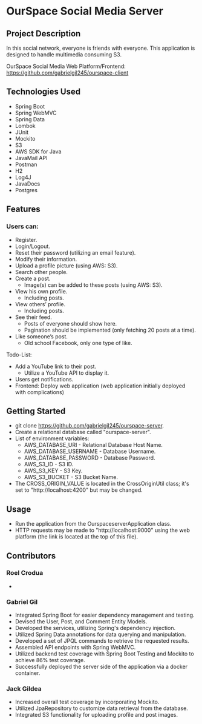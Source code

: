 # OurSpace Social Media Server
## Project Description
In this social network, everyone is friends with everyone. This application is designed to handle multimedia consuming S3.

OurSpace Social Media Web Platform/Frontend: https://github.com/gabrielgil245/ourspace-client

## Technologies Used
- Spring Boot
- Spring WebMVC
- Spring Data
- Lombok
- JUnit
- Mockito
- S3
- AWS SDK for Java
- JavaMail API
- Postman
- H2
- Log4J
- JavaDocs
- Postgres

## Features
### Users can:
- Register.
- Login/Logout.
- Reset their password (utilizing an email feature).
- Modify their information.
- Upload a profile picture (using AWS: S3).
- Search other people.
- Create a post.
  - Image(s) can be added to these posts (using AWS: S3).
- View his own profile.
  - Including posts.
- View others’ profile.
  - Including posts.
- See their feed.
  - Posts of everyone should show here.
  - Pagination should be implemented (only fetching 20 posts at a time).
- Like someone’s post.
  - Old school Facebook, only one type of like.

Todo-List:
- Add a YouTube link to their post.
  - Utilize a YouTube API to display it.
- Users get notifications.
- Frontend: Deploy web application (web application initially deployed with complications)

## Getting Started
- git clone https://github.com/gabrielgil245/ourspace-server.
- Create a relational database called "ourspace-server".
- List of environment variables:
  - AWS_DATABASE_URI - Relational Database Host Name.
  - AWS_DATABASE_USERNAME - Database Username.
  - AWS_DATABASE_PASSWORD - Database Password.
  - AWS_S3_ID - S3 ID.
  - AWS_S3_KEY - S3 Key.
  - AWS_S3_BUCKET - S3 Bucket Name.
- The CROSS_ORIGIN_VALUE is located in the CrossOriginUtil class; it's set to "http://localhost:4200" but may be changed.

## Usage
- Run the application from the OurspaceserverApplication class.
- HTTP requests may be made to "http://localhost:9000" using the web platform (the link is located at the top of this file).

## Contributors
### Roel Crodua
  - 
### Gabriel Gil
  - Integrated Spring Boot for easier dependency management and testing.
  - Devised the User, Post, and Comment Entity Models.  
  - Developed the services, utilizing Spring's dependency injection.
  - Utilized Spring Data annotations for data querying and manipulation.
  - Developed a set of JPQL commands to retrieve the requested results.
  - Assembled API endpoints with Spring WebMVC.
  - Utilized backend test coverage with Spring Boot Testing and Mockito to achieve 86% test coverage.
  - Successfully deployed the server side of the application via a docker container.
### Jack Gildea
  - Increased overall test coverage by incorporating Mockito.
  - Utilized JpaRepository to customize data retrieval from the database.
  - Integrated S3 functionality for uploading profile and post images.
